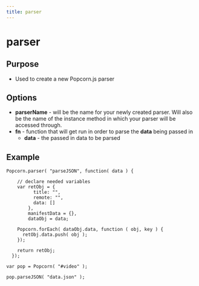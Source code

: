 ```yaml
---
title: parser
---
```

# parser #

## Purpose ##

* Used to create a new Popcorn.js parser

## Options ##

* **parserName** - will be the name for your newly created parser.  Will also be the name of the instance method in which your parser will be accessed through.
* **fn** - function that will get run in order to parse the **data** being passed in
  * **data** - the passed in data to be parsed

## Example ##

    Popcorn.parser( "parseJSON", function( data ) {

        // declare needed variables
        var retObj = {
              title: "",
              remote: "",
              data: []
            },
            manifestData = {}, 
            dataObj = data;
    
        Popcorn.forEach( dataObj.data, function ( obj, key ) {
          retObj.data.push( obj );
        });

        return retObj;
      });

    var pop = Popcorn( "#video" );

    pop.parseJSON( "data.json" );
